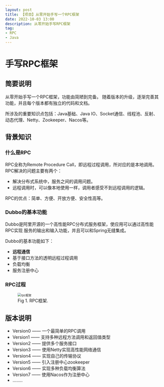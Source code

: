 ```yaml
---
layout: post
title: 【项目】从零开始手写一个RPC框架
date: 2022-10-03 13:00
description: 从零开始手写RPC框架
tag:
- RPC
- Java
---
```


# 手写RPC框架

## 简要说明
从零开始手写一个RPC框架，功能由简陋到完备。
随着版本的升级，逐渐完善其功能，并且每个版本都有独立的代码和文档。

所涉及的重要知识点包括：Java基础、Java IO、Socket通信、线程池、反射、动态代理、Netty、Zookeeper、Nacos等。

## 背景知识

### 什么是RPC

RPC全称为Remote Procedure Call，即远程过程调用，所对应的是本地调用。
RPC解决的问题主要有两个：
    
* 解决分布式系统中，服务之间的调用问题。
* 远程调用时，可以像本地使用一样，调用者感受不到远程调用的逻辑。

RPC的优点：简单、方便、开放方便、安全性高等。

### Dubbo的基本功能

Dubbo是阿里开源的一个高性能RPC分布式服务框架，使应用可以通过高性能RPC实现
服务的输出和输入功能，并且可以和Spring无缝集成。

Dubbo的基本功能如下：

* **远程通信**
* 基于接口方法的透明远程过程调用
* 负载均衡
* 服务注册中心

### RPC过程

<figure>
<img src="https://s1.ax1x.com/2023/06/18/pC1uyBF.png" alt="rpc框架" style="zoom: 67%;">
<figcaption>Fig 1. RPC框架.</figcaption>
</figure>

## 版本说明

* Version0 —— 一个最简单的RPC调用 
* Version1 —— 支持多种远程方法调用和返回值类型 
* Version2 —— 提供多个服务接口
* Version3 —— 使用Netty实现高性能网络通信 
* Version4 —— 实现自己的传输协议
* Version5 —— 引入注册中心zookeeper
* Version6 —— 实现多种负载均衡算法
* Version7 —— 使用Nacos作为注册中心
* ........


